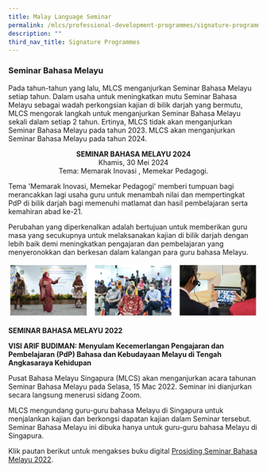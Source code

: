 ```yaml
---
title: Malay Language Seminar
permalink: /mlcs/professional-development-programmes/signature-programme-program-teras/malay-language-seminar/
description: ""
third_nav_title: Signature Programmes
---
```

### Seminar Bahasa Melayu

Pada tahun-tahun yang lalu, MLCS menganjurkan Seminar Bahasa Melayu setiap tahun. Dalam usaha untuk meningkatkan mutu Seminar Bahasa Melayu sebagai wadah perkongsian kajian di bilik darjah yang bermutu, MLCS mengorak langkah untuk menganjurkan Seminar Bahasa Melayu sekali dalam setiap 2 tahun. Ertinya, MLCS tidak akan menganjurkan Seminar Bahasa Melayu pada tahun 2023. MLCS akan menganjurkan Seminar Bahasa Melayu pada tahun 2024.

<p style="text-align:center;"><strong>SEMINAR BAHASA MELAYU 2024</strong><br>Khamis, 30 Mei 2024<br>Tema: Memarak Inovasi , Memekar Pedagogi.</p>

Tema 'Memarak Inovasi, Memekar Pedagogi'&nbsp;memberi tumpuan bagi merancakkan lagi usaha guru untuk menambah nilai dan mempertingkat PdP di bilik darjah bagi memenuhi matlamat dan hasil pembelajaran serta kemahiran abad ke-21.

Perubahan yang diperkenalkan adalah bertujuan untuk memberikan guru masa yang secukupnya untuk melaksanakan kajian di bilik darjah dengan lebih baik demi meningkatkan pengajaran dan pembelajaran yang menyeronokkan dan berkesan dalam kalangan para guru bahasa Melayu.

![Seminar Bahasa Melayu](/images/Seminar%20Bahasa%20Melayu.jpg)

**SEMINAR BAHASA MELAYU 2022**


**VISI ARIF BUDIMAN: Menyulam Kecemerlangan Pengajaran dan Pembelajaran (PdP) Bahasa dan Kebudayaan Melayu di Tengah Angkasaraya Kehidupan**

Pusat Bahasa Melayu Singapura (MLCS) akan menganjurkan acara tahunan Seminar Bahasa Melayu pada Selasa, 15 Mac 2022. Seminar ini dianjurkan secara langsung menerusi sidang Zoom.

MLCS mengundang guru-guru bahasa Melayu di Singapura untuk menjalankan kajian dan berkongsi dapatan kajian dalam Seminar tersebut. Seminar Bahasa Melayu ini dibuka hanya untuk guru-guru bahasa Melayu di Singapura.

Klik pautan berikut untuk mengakses buku digital&nbsp;[Prosiding Seminar Bahasa Melayu 2022](https://issuu.com/oxfordgraphic/docs/mlcs-sbm2022-03).

